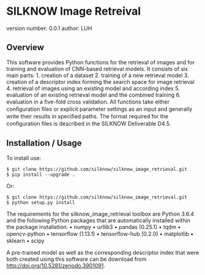 SILKNOW Image Retreival
===============================

version number: 0.0.1
author: LUH

Overview
--------

This software provides Python functions for the retrieval of images and for training and evaluation of CNN-based retrieval models. It consists of six main parts:
	1. creation of a dataset
	2. training of a new retrieval model
	3. creation of a descriptor index forming the search space for image retrieval
	4. retrieval of images using an existing model and according index
	5. evaluation of an existing retrieval model and the combined training
	6. evaluation in a ﬁve-fold cross validation.
All functions take either conﬁguration ﬁles or explicit parameter settings as an input and generally write their results in speciﬁed paths. The format required for the conﬁguration ﬁles is described in the SILKNOW Deliverable D4.5.


Installation / Usage
--------------------

To install use:

	$ git clone https://github.com/silknow/silknow_image_retrieval.git
    $ pip install --upgrade .


Or:

    $ git clone https://github.com/silknow/silknow_image_retrieval.git
    $ python setup.py install
  
The requirements for the silknow_image_retrieval toolbox are Python 3.6.4 and the following Python packages that are automatically installed within the package installation:
	• numpy
	• urllib3
	• pandas (0.25.1)
	• tqdm
	• opencv-python
	• tensorﬂow (1.13.1)
	• tensorﬂow-hub (0.2.0)
	• matplotlib
	• sklearn
	• scipy  

A pre-trained model as well as the corresponding descriptor index that were both created using this software can be download from http://doi.org/10.5281/zenodo.3901091.